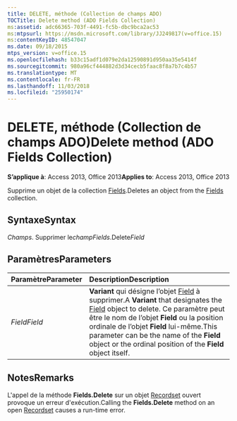 ```yaml
---
title: DELETE, méthode (Collection de champs ADO)
TOCTitle: Delete method (ADO Fields Collection)
ms:assetid: adc66365-703f-4491-fc5b-dbc9bca2ac53
ms:mtpsurl: https://msdn.microsoft.com/library/JJ249817(v=office.15)
ms:contentKeyID: 48547047
ms.date: 09/18/2015
mtps_version: v=office.15
ms.openlocfilehash: b33c15adf1d079e2da12590891d950aa35e5414f
ms.sourcegitcommit: 980a96cf444882d3d34cecb5faac8f8a7b7c4b57
ms.translationtype: MT
ms.contentlocale: fr-FR
ms.lasthandoff: 11/03/2018
ms.locfileid: "25950174"
---
```

# <a name="delete-method-ado-fields-collection"></a><span data-ttu-id="78607-102">DELETE, méthode (Collection de champs ADO)</span><span class="sxs-lookup"><span data-stu-id="78607-102">Delete method (ADO Fields Collection)</span></span>

<span data-ttu-id="78607-103">**S’applique à**: Access 2013, Office 2013</span><span class="sxs-lookup"><span data-stu-id="78607-103">**Applies to**: Access 2013, Office 2013</span></span>


<span data-ttu-id="78607-104">Supprime un objet de la collection [Fields](fields-collection-ado.md).</span><span class="sxs-lookup"><span data-stu-id="78607-104">Deletes an object from the [Fields](fields-collection-ado.md) collection.</span></span>

## <a name="syntax"></a><span data-ttu-id="78607-105">Syntaxe</span><span class="sxs-lookup"><span data-stu-id="78607-105">Syntax</span></span>

<span data-ttu-id="78607-106">*Champs*. Supprimer le*champ*</span><span class="sxs-lookup"><span data-stu-id="78607-106">*Fields*.Delete*Field*</span></span>

## <a name="parameters"></a><span data-ttu-id="78607-107">Paramètres</span><span class="sxs-lookup"><span data-stu-id="78607-107">Parameters</span></span>

|<span data-ttu-id="78607-108">Paramètre</span><span class="sxs-lookup"><span data-stu-id="78607-108">Parameter</span></span>|<span data-ttu-id="78607-109">Description</span><span class="sxs-lookup"><span data-stu-id="78607-109">Description</span></span>|
|:--------|:----------|
|<span data-ttu-id="78607-110">*Field*</span><span class="sxs-lookup"><span data-stu-id="78607-110">*Field*</span></span> |<span data-ttu-id="78607-111">**Variant** qui désigne l’objet [Field](field-object-ado.md) à supprimer.</span><span class="sxs-lookup"><span data-stu-id="78607-111">A **Variant** that designates the [Field](field-object-ado.md) object to delete.</span></span> <span data-ttu-id="78607-112">Ce paramètre peut être le nom de l’objet **Field** ou la position ordinale de l’objet **Field** lui-même.</span><span class="sxs-lookup"><span data-stu-id="78607-112">This parameter can be the name of the **Field** object or the ordinal position of the **Field** object itself.</span></span>|

## <a name="remarks"></a><span data-ttu-id="78607-113">Notes</span><span class="sxs-lookup"><span data-stu-id="78607-113">Remarks</span></span>

<span data-ttu-id="78607-114">L'appel de la méthode **Fields.Delete** sur un objet [Recordset](recordset-object-ado.md) ouvert provoque un erreur d'exécution.</span><span class="sxs-lookup"><span data-stu-id="78607-114">Calling the **Fields.Delete** method on an open [Recordset](recordset-object-ado.md) causes a run-time error.</span></span>

